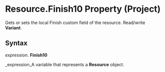 
# Resource.Finish10 Property (Project)

Gets or sets the local Finish custom field of the resource. Read/write  **Variant**.


## Syntax

 _expression_. **Finish10**

 _expression_A variable that represents a  **Resource** object.

